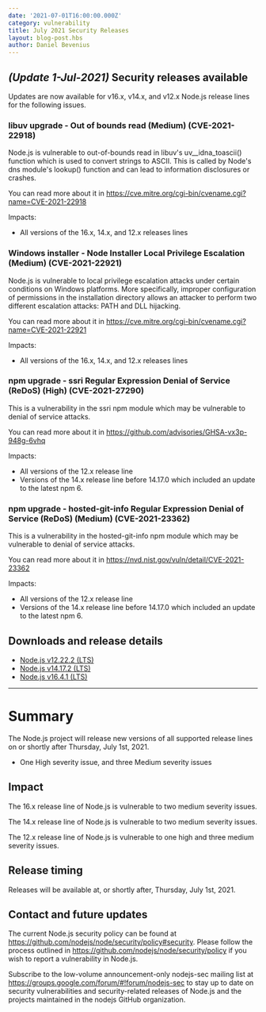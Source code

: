 ```yaml
---
date: '2021-07-01T16:00:00.000Z'
category: vulnerability
title: July 2021 Security Releases
layout: blog-post.hbs
author: Daniel Bevenius
---
```


## _(Update 1-Jul-2021)_ Security releases available

Updates are now available for v16.x, v14.x, and v12.x Node.js release lines for the
following issues.

### libuv upgrade - Out of bounds read (Medium) (CVE-2021-22918)

Node.js is vulnerable to out-of-bounds read in libuv's uv\_\_idna_toascii()
function which is used to convert strings to ASCII. This is called by Node's dns
module's lookup() function and can lead to information disclosures or crashes.

You can read more about it in
https://cve.mitre.org/cgi-bin/cvename.cgi?name=CVE-2021-22918

Impacts:

- All versions of the 16.x, 14.x, and 12.x releases lines

### Windows installer - Node Installer Local Privilege Escalation (Medium) (CVE-2021-22921)

Node.js is vulnerable to local privilege escalation attacks under certain
conditions on Windows platforms. More specifically, improper configuration of
permissions in the installation directory allows an attacker to perform two
different escalation attacks: PATH and DLL hijacking.

You can read more about it in
https://cve.mitre.org/cgi-bin/cvename.cgi?name=CVE-2021-22921

Impacts:

- All versions of the 16.x, 14.x, and 12.x releases lines

### npm upgrade - ssri Regular Expression Denial of Service (ReDoS) (High) (CVE-2021-27290)

This is a vulnerability in the ssri npm module which may be vulnerable to
denial of service attacks.

You can read more about it in
https://github.com/advisories/GHSA-vx3p-948g-6vhq

Impacts:

- All versions of the 12.x release line
- Versions of the 14.x release line before 14.17.0 which included an update to the latest npm 6.

### npm upgrade - hosted-git-info Regular Expression Denial of Service (ReDoS) (Medium) (CVE-2021-23362)

This is a vulnerability in the hosted-git-info npm module which may be
vulnerable to denial of service attacks.

You can read more about it in
https://nvd.nist.gov/vuln/detail/CVE-2021-23362

Impacts:

- All versions of the 12.x release line
- Versions of the 14.x release line before 14.17.0 which included an update to the latest npm 6.

## Downloads and release details

- [Node.js v12.22.2 (LTS)](https://nodejs.org/en/blog/release/v12.22.2/)
- [Node.js v14.17.2 (LTS)](https://nodejs.org/en/blog/release/v14.17.2/)
- [Node.js v16.4.1 (LTS)](https://nodejs.org/en/blog/release/v16.4.1/)

---

# Summary

The Node.js project will release new versions of all supported release lines on or shortly after Thursday, July 1st, 2021.

- One High severity issue, and three Medium severity issues

## Impact

The 16.x release line of Node.js is vulnerable to two medium severity issues.

The 14.x release line of Node.js is vulnerable to two medium severity issues.

The 12.x release line of Node.js is vulnerable to one high and three medium severity issues.

## Release timing

Releases will be available at, or shortly after, Thursday, July 1st, 2021.

## Contact and future updates

The current Node.js security policy can be found at https://github.com/nodejs/node/security/policy#security. Please follow the process outlined in https://github.com/nodejs/node/security/policy if you wish to report a vulnerability in Node.js.

Subscribe to the low-volume announcement-only nodejs-sec mailing list at https://groups.google.com/forum/#!forum/nodejs-sec to stay up to date on security vulnerabilities and security-related releases of Node.js and the projects maintained in the nodejs GitHub organization.

